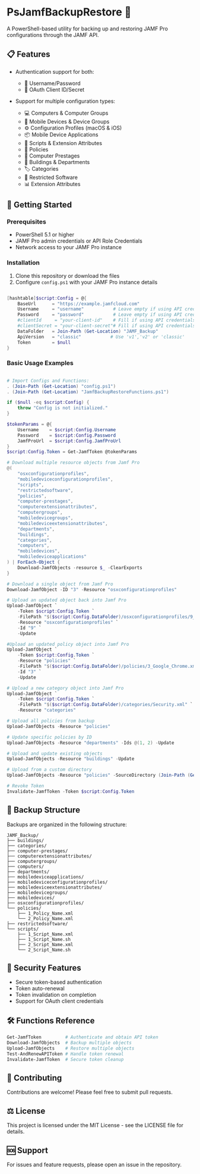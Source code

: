 # PsJamfBackupRestore 🚀

A PowerShell-based utility for backing up and restoring JAMF Pro configurations through the JAMF API.

## 📋 Features

- Authentication support for both:
  - 🔑 Username/Password
  - 🎫 OAuth Client ID/Secret

- Support for multiple configuration types:
  - 💻 Computers & Computer Groups
  - 📱 Mobile Devices & Device Groups
  - ⚙️ Configuration Profiles (macOS & iOS)
  - 📦 Mobile Device Applications
  - 🔧 Scripts & Extension Attributes
  - 🎯 Policies
  - 🔄 Computer Prestages
  - 🏢 Buildings & Departments
  - 🏷️ Categories
  - 🚫 Restricted Software
  - 📊 Extension Attributes

## 🚀 Getting Started

### Prerequisites

- PowerShell 5.1 or higher
- JAMF Pro admin credentials or API Role Credentials
- Network access to your JAMF Pro instance

### Installation

1. Clone this repository or download the files
2. Configure `config.ps1` with your JAMF Pro instance details

```powershell

[hashtable]$script:Config = @{
    BaseUrl      = "https://example.jamfcloud.com"
    Username     = "username"           # Leave empty if using API credentials
    Password     = "password"           # Leave empty if using API credentials
    #clientId     = "your-client-id"    # Fill if using API credentials
    #clientSecret = "your-client-secret"# Fill if using API credentials
    DataFolder   = Join-Path (Get-Location) "JAMF_Backup"
    ApiVersion   = "classic"           # Use 'v1','v2' or 'classic'
    Token        = $null
}

```
### Basic Usage Examples

```powershell

# Import Configs and Functions: 
. (Join-Path (Get-Location) "config.ps1")
. (Join-Path (Get-Location) "JamfBackupRestoreFunctions.ps1")

if ($null -eq $script:Config) {
    throw "Config is not initialized."
}

$tokenParams = @{
    Username    = $script:Config.Username
    Password    = $script:Config.Password
    JamfProUrl  = $script:Config.JamfProUrl
}
$script:Config.Token = Get-JamfToken @tokenParams

# Download multiple resource objects from Jamf Pro
@(
    "osxconfigurationprofiles",
    "mobiledeviceconfigurationprofiles",
    "scripts",
    "restrictedsoftware", 
    "policies", 
    "computer-prestages", 
    "computerextensionattributes",
    "computergroups",
    "mobiledevicegroups", 
    "mobiledeviceextensionattributes", 
    "departments",
    "buildings",
    "categories",
    "computers",
    "mobiledevices",
    "mobiledeviceapplications"
) | ForEach-Object {
    Download-JamfObjects -resource $_ -ClearExports
}

# Download a single object from Jamf Pro
Download-JamfObject -ID "3" -Resource "osxconfigurationprofiles"

# Upload an updated object back into Jamf Pro
Upload-JamfObject `
    -Token $script:Config.Token `
    -FilePath "$($script:Config.DataFolder)/osxconfigurationprofiles/9_Browser_Profile_Settings.xml" `
    -Resource "osxconfigurationprofiles" `
    -Id "9" `
    -Update

#Upload an updated policy object into Jamf Pro 
Upload-JamfObject `
    -Token $script:Config.Token `
    -Resource "policies" `
    -FilePath "$($script:Config.DataFolder)/policies/3_Google_Chrome.xml" `
    -Id "3" `
    -Update

# Upload a new category object into Jamf Pro 
Upload-JamfObject `
    -Token $script:Config.Token `
    -FilePath "$($script:Config.DataFolder)/categories/Security.xml" `
    -Resource "categories"

# Upload all policies from backup
Upload-JamfObjects -Resource "policies"

# Update specific policies by ID
Upload-JamfObjects -Resource "departments" -Ids @(1, 2) -Update

# Upload and update existing objects
Upload-JamfObjects -Resource "buildings" -Update

# Upload from a custom directory
Upload-JamfObjects -Resource "policies" -SourceDirectory (Join-Path (Get-Location) "CustomBackup/policies")

# Revoke Token
Invalidate-JamfToken -Token $script:Config.Token
```

## 📁 Backup Structure

Backups are organized in the following structure:
```
JAMF_Backup/
├── buildings/
├── categories/
├── computer-prestages/
├── computerextensionattributes/
├── computergroups/
├── computers/
├── departments/
├── mobiledeviceapplications/
├── mobiledeviceconfigurationprofiles/
├── mobiledeviceextensionattributes/
├── mobiledevicegroups/
├── mobiledevices/
├── osxconfigurationprofiles/
└── policies/
    ├── 1_Policy_Name.xml
    └── 2_Policy_Name.xml
├── restrictedsoftware/
└── scripts/
    ├── 1_Script_Name.xml
    ├── 1_Script_Name.sh
    ├── 2_Script_Name.xml
    └── 2_Script_Name.sh
```

## 🔐 Security Features

- Secure token-based authentication
- Token auto-renewal
- Token invalidation on completion
- Support for OAuth client credentials

## 🛠️ Functions Reference

```powershell
Get-JamfToken         # Authenticate and obtain API token
Download-JamfObjects  # Backup multiple objects
Upload-JamfObjects    # Restore multiple objects
Test-AndRenewAPIToken # Handle token renewal
Invalidate-JamfToken  # Secure token cleanup
```

## 📝 Contributing

Contributions are welcome! Please feel free to submit pull requests.

## ⚖️ License

This project is licensed under the MIT License - see the LICENSE file for details.

## 🆘 Support

For issues and feature requests, please open an issue in the repository.